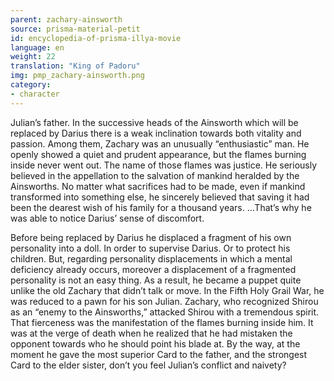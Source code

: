 ```yaml
---
parent: zachary-ainsworth
source: prisma-material-petit
id: encyclopedia-of-prisma-illya-movie
language: en
weight: 22
translation: "King of Padoru"
img: pmp_zachary-ainsworth.png
category:
- character
---
```


Julian’s father.
In the successive heads of the Ainsworth which will be replaced by Darius there is a weak inclination towards both vitality and passion. Among them, Zachary was an unusually “enthusiastic” man. He openly showed a quiet and prudent appearance, but the flames burning inside never went out.
The name of those flames was justice. He seriously believed in the appellation to the salvation of mankind heralded by the Ainsworths. No matter what sacrifices had to be made, even if mankind transformed into something else, he sincerely believed that saving it had been the dearest wish of his family for a thousand years.
…That’s why he was able to notice Darius’ sense of discomfort.

Before being replaced by Darius he displaced a fragment of his own personality into a doll. In order to supervise Darius. Or to protect his children. But, regarding personality displacements in which a mental deficiency already occurs, moreover a displacement of a fragmented personality is not an easy thing. As a result, he became a puppet quite unlike the old Zachary that didn’t talk or move.
In the Fifth Holy Grail War, he was reduced to a pawn for his son Julian. Zachary, who recognized Shirou as an “enemy to the Ainsworths,” attacked Shirou with a tremendous spirit. That fierceness was the manifestation of the flames burning inside him. It was at the verge of death when he realized that he had mistaken the opponent towards who he should point his blade at.
By the way, at the moment he gave the most superior Card to the father, and the strongest Card to the elder sister, don’t you feel Julian’s conflict and naivety?
